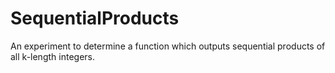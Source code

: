# SequentialProducts
An experiment to determine a function which outputs sequential products of all k-length integers.
